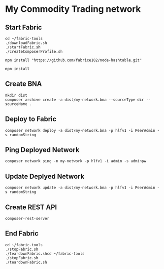 # My Commodity Trading network

## Start Fabric 
```
cd ~/fabric-tools
./downloadFabric.sh
./startFabric.sh
./createComposerProfile.sh
```
```
npm install "https://github.com/fabrice102/node-hashtable.git"
```
```
npm install
```
## Create BNA
```
mkdir dist
composer archive create -a dist/my-network.bna --sourceType dir --sourceName .
```
## Deploy to Fabric
```
composer network deploy -a dist/my-network.bna -p hlfv1 -i PeerAdmin -s randomString
```
## Ping Deployed Network
```
composer network ping -n my-network -p hlfv1 -i admin -s adminpw
```
## Update Deplyed Network
```
composer network update -a dist/my-network.bna -p hlfv1 -i PeerAdmin -s randomString
```
## Create REST API
```
composer-rest-server
```
## End Fabric
```
cd ~/fabric-tools
./stopFabric.sh
./teardownFabric.shcd ~/fabric-tools
./stopFabric.sh
./teardownFabric.sh
```
